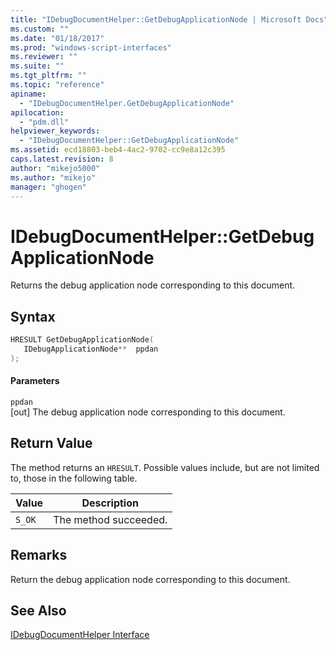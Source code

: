 ```yaml
---
title: "IDebugDocumentHelper::GetDebugApplicationNode | Microsoft Docs"
ms.custom: ""
ms.date: "01/18/2017"
ms.prod: "windows-script-interfaces"
ms.reviewer: ""
ms.suite: ""
ms.tgt_pltfrm: ""
ms.topic: "reference"
apiname: 
  - "IDebugDocumentHelper.GetDebugApplicationNode"
apilocation: 
  - "pdm.dll"
helpviewer_keywords: 
  - "IDebugDocumentHelper::GetDebugApplicationNode"
ms.assetid: ecd18803-beb4-4ac2-9702-cc9e8a12c395
caps.latest.revision: 8
author: "mikejo5000"
ms.author: "mikejo"
manager: "ghogen"
---
```

# IDebugDocumentHelper::GetDebugApplicationNode
Returns the debug application node corresponding to this document.  
  
## Syntax  
  
```cpp
HRESULT GetDebugApplicationNode(  
   IDebugApplicationNode**  ppdan  
);  
```  
  
#### Parameters  
 `ppdan`  
 [out] The debug application node corresponding to this document.  
  
## Return Value  
 The method returns an `HRESULT`. Possible values include, but are not limited to, those in the following table.  
  
|Value|Description|  
|-----------|-----------------|  
|`S_OK`|The method succeeded.|  
  
## Remarks  
 Return the debug application node corresponding to this document.  
  
## See Also  
 [IDebugDocumentHelper Interface](../../winscript/reference/idebugdocumenthelper-interface.md)